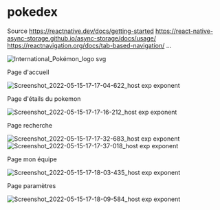 # pokedex

Source 
https://reactnative.dev/docs/getting-started
https://react-native-async-storage.github.io/async-storage/docs/usage/
https://reactnavigation.org/docs/tab-based-navigation/
...

![International_Pokémon_logo svg](https://user-images.githubusercontent.com/91948963/168480165-160e0cdc-1c22-4dd8-80b3-06024d751791.png)


Page d'accueil 

![Screenshot_2022-05-15-17-17-04-622_host exp exponent](https://user-images.githubusercontent.com/91948963/168480372-11e2b4b0-5313-4081-b931-03e73a790cb4.jpg)

Page d'étails du pokemon

![Screenshot_2022-05-15-17-17-16-212_host exp exponent](https://user-images.githubusercontent.com/91948963/168480401-6a233225-2286-4246-9a6f-d8d7efeb04c9.jpg)

Page recherche

![Screenshot_2022-05-15-17-17-32-683_host exp exponent](https://user-images.githubusercontent.com/91948963/168480419-07c4ca51-c3b6-4720-b13c-126f0bae41a0.jpg)
![Screenshot_2022-05-15-17-17-37-018_host exp exponent](https://user-images.githubusercontent.com/91948963/168480428-32dffc51-8134-460c-b2a6-ce490d7b66ca.jpg)

Page mon équipe

![Screenshot_2022-05-15-17-18-03-435_host exp exponent](https://user-images.githubusercontent.com/91948963/168480451-a60cd2c5-aeae-428d-a1aa-a89072a994f8.jpg)

Page paramètres

![Screenshot_2022-05-15-17-18-09-584_host exp exponent](https://user-images.githubusercontent.com/91948963/168480463-3fc77af1-c76a-4429-9124-2cc1f81e4037.jpg)
